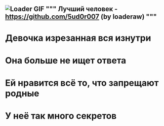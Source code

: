 ![Loader GIF](https://github.com/Kymis417/Kymis417/blob/main/gif.gif)
""" Лучший человек - https://github.com/5ud0r007 (by loaderaw) """
---
# Девочка изрезанная вся изнутри <br>
# Она больше не ищет ответа <br>
# Ей нравится всё то, что запрещают родные <br>
# У неё так много секретов <br>
